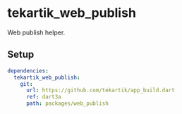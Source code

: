 # tekartik_web_publish

Web publish helper.

## Setup

```yaml
dependencies:
  tekartik_web_publish:
    git:
      url: https://github.com/tekartik/app_build.dart
      ref: dart3a
      path: packages/web_publish
```